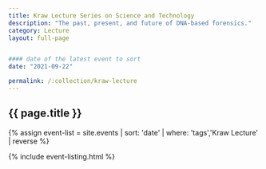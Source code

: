 ```yaml
---
title: Kraw Lecture Series on Science and Technology
description: "The past, present, and future of DNA-based forensics."
category: Lecture
layout: full-page


#### date of the latest event to sort
date: "2021-09-22"

permalink: /:collection/kraw-lecture
---
```

<section id="main-content">
<div class="grid-container large">
<section class="heading">
<h2 class="underline">{{ page.title }}</h2>
</section>

<div class="events-card-list fade-out-siblings">
{% assign event-list = site.events | sort: 'date' | where: 'tags','Kraw Lecture' | reverse %}

{% include event-listing.html %}
